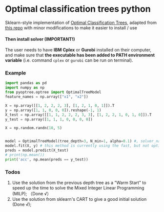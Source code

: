 # Optimal classification trees python
Sklearn-style implementation of [Optimal Classification Trees](https://link.springer.com/article/10.1007/s10994-017-5633-9), adapted from [this repo](https://github.com/pan5431333/pyoptree) with minor modifications to make it easier to install / use

#### Then install solver (IMPORTANT!) 
The user needs to have **IBM Cplex** or **Gurobi** installed on their computer, and make sure that **the executable has been added to PATH environment variable** (i.e. command `cplex` or `gurobi` can be run on terminal). 

### Example 
```python
import pandas as pd
import numpy as np
from pyoptree.optree import OptimalTreeModel
feature_names = np.array(["x1", "x2"])

X = np.array([[1, 2, 2, 2, 3], [1, 2, 1, 0, 1]]).T
y = np.array([1, 1, 0, 0, 0]).reshape(-1, 1)
X_test = np.array([[1, 1, 2, 2, 2, 3, 3], [1, 2, 2, 1, 0, 1, 0]]).T
y_test = np.array([1, 1, 1, 0, 0, 0, 0])

X = np.random.randn(10, 5)


model = OptimalTreeModel(tree_depth=3, N_min=1, alpha=0.1) #, solver_name='baron'
model.fit(X, y) # this method is currently using the fast, but not optimal solver
preds = model.predict(X_test)
# print(np.mean())
print('acc', np.mean(preds == y_test))
```

### Todos 
1. Use the solution from the previous depth tree as a "Warm Start" to speed up the time to solve the Mixed Integer Linear Programming (MILP); （Done √）
2. Use the solution from sklearn's CART to give a good initial solution (Done √);
